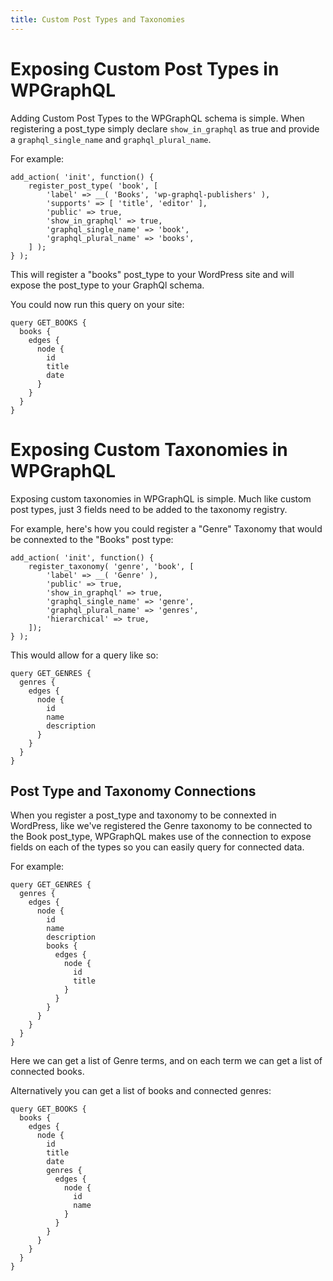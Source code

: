 ```yaml
---
title: Custom Post Types and Taxonomies
---
```


# Exposing Custom Post Types in WPGraphQL

Adding Custom Post Types to the WPGraphQL schema is simple. When registering a post_type simply declare `show_in_graphql` as true and provide a `graphql_single_name` and `graphql_plural_name`. 

For example: 

```
add_action( 'init', function() {
	register_post_type( 'book', [
		'label' => __( 'Books', 'wp-graphql-publishers' ),
		'supports' => [ 'title', 'editor' ],
		'public' => true,
		'show_in_graphql' => true,
		'graphql_single_name' => 'book',
		'graphql_plural_name' => 'books',
	] );
} );
```

This will register a "books" post_type to your WordPress site and will expose the post_type to your GraphQl schema. 

You could now run this query on your site:

```
query GET_BOOKS {
  books {
    edges {
      node {
        id
        title
        date
      }
    }
  }
}
```

# Exposing Custom Taxonomies in WPGraphQL

Exposing custom taxonomies in WPGraphQL is simple. Much like custom post types, just 3 fields need to be added to the taxonomy registry.

For example, here's how you could register a "Genre" Taxonomy that would be connexted to the "Books" post type:

```
add_action( 'init', function() {
	register_taxonomy( 'genre', 'book', [
		'label' => __( 'Genre' ),
		'public' => true,
		'show_in_graphql' => true,
		'graphql_single_name' => 'genre',
		'graphql_plural_name' => 'genres',
		'hierarchical' => true,
	]);
} );
```

This would allow for a query like so:

```
query GET_GENRES {
  genres {
    edges {
      node {
        id
        name
        description
      }
    }
  }
}
```

## Post Type and Taxonomy Connections

When you register a post_type and taxonomy to be connexted in WordPress, like we've registered the Genre taxonomy to be connected to the Book post_type, WPGraphQL makes use of the connection to expose fields on each of the types so you can easily query for connected data.

For example: 

```
query GET_GENRES {
  genres {
    edges {
      node {
        id
        name
        description
        books { 
          edges {
            node {
              id
              title
            }
          }
        }
      }
    }
  }
}
```

Here we can get a list of Genre terms, and on each term we can get a list of connected books. 

Alternatively you can get a list of books and connected genres:

```
query GET_BOOKS {
  books {
    edges {
      node {
        id
        title
        date
        genres {
          edges {
            node {
              id
              name
            }
          }
        }
      }
    }
  }
}
```



